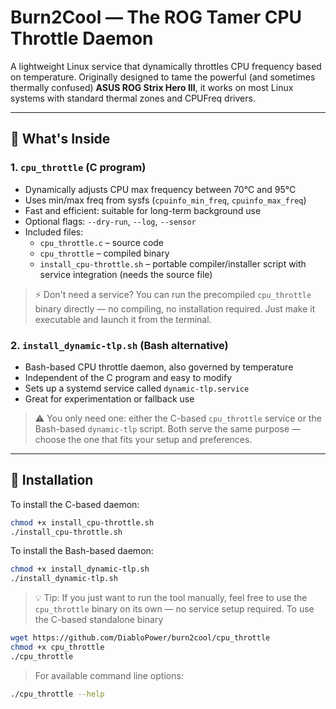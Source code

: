 # Burn2Cool — The ROG Tamer CPU Throttle Daemon

A lightweight Linux service that dynamically throttles CPU frequency based on temperature. Originally designed to tame the powerful (and sometimes thermally confused) **ASUS ROG Strix Hero III**, it works on most Linux systems with standard thermal zones and CPUFreq drivers.

---

## 🔧 What's Inside

### 1. `cpu_throttle` (C program)
- Dynamically adjusts CPU max frequency between 70°C and 95°C
- Uses min/max freq from sysfs (`cpuinfo_min_freq`, `cpuinfo_max_freq`)
- Fast and efficient: suitable for long-term background use
- Optional flags: `--dry-run`, `--log`, `--sensor`
- Included files:
  - `cpu_throttle.c` – source code
  - `cpu_throttle` – compiled binary
  - `install_cpu-throttle.sh` – portable compiler/installer script with service integration (needs the source file)

> ⚡️ Don't need a service? You can run the precompiled `cpu_throttle` binary directly — no compiling, no installation required. Just make it executable and launch it from the terminal.

### 2. `install_dynamic-tlp.sh` (Bash alternative)
- Bash-based CPU throttle daemon, also governed by temperature
- Independent of the C program and easy to modify
- Sets up a systemd service called `dynamic-tlp.service`
- Great for experimentation or fallback use

> ⚠️ You only need one: either the C-based `cpu_throttle` service or the Bash-based `dynamic-tlp` script. Both serve the same purpose — choose the one that fits your setup and preferences.

---

## 🚀 Installation

To install the C-based daemon:

```bash
chmod +x install_cpu-throttle.sh
./install_cpu-throttle.sh
```

To install the Bash-based daemon:

```bash
chmod +x install_dynamic-tlp.sh
./install_dynamic-tlp.sh
```

> 💡 Tip: If you just want to run the tool manually, feel free to use the `cpu_throttle` binary on its own — no service setup required.
To use the C-based standalone binary

```bash
wget https://github.com/DiabloPower/burn2cool/cpu_throttle
chmod +x cpu_throttle
./cpu_throttle
```

> For available command line options:
```bash
./cpu_throttle --help
```
